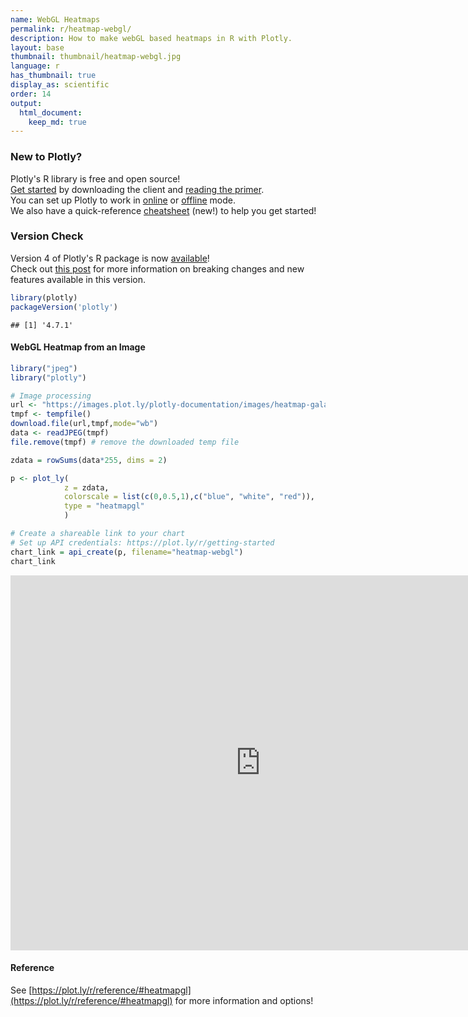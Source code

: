 ```yaml
---
name: WebGL Heatmaps
permalink: r/heatmap-webgl/
description: How to make webGL based heatmaps in R with Plotly.
layout: base
thumbnail: thumbnail/heatmap-webgl.jpg
language: r
has_thumbnail: true
display_as: scientific
order: 14
output:
  html_document:
    keep_md: true
---
```




### New to Plotly?

Plotly's R library is free and open source!<br>
[Get started](https://plot.ly/r/getting-started/) by downloading the client and [reading the primer](https://plot.ly/r/getting-started/).<br>
You can set up Plotly to work in [online](https://plot.ly/r/getting-started/#hosting-graphs-in-your-online-plotly-account) or [offline](https://plot.ly/r/offline/) mode.<br>
We also have a quick-reference [cheatsheet](https://images.plot.ly/plotly-documentation/images/r_cheat_sheet.pdf) (new!) to help you get started!

### Version Check

Version 4 of Plotly's R package is now [available](https://plot.ly/r/getting-started/#installation)!<br>
Check out [this post](http://moderndata.plot.ly/upgrading-to-plotly-4-0-and-above/) for more information on breaking changes and new features available in this version.


```r
library(plotly)
packageVersion('plotly')
```

```
## [1] '4.7.1'
```

#### WebGL Heatmap from an Image


```r
library("jpeg")
library("plotly")

# Image processing
url <- "https://images.plot.ly/plotly-documentation/images/heatmap-galaxy.jpg"
tmpf <- tempfile()
download.file(url,tmpf,mode="wb")
data <- readJPEG(tmpf)
file.remove(tmpf) # remove the downloaded temp file

zdata = rowSums(data*255, dims = 2)

p <- plot_ly(
            z = zdata,
            colorscale = list(c(0,0.5,1),c("blue", "white", "red")),
            type = "heatmapgl"
            )

# Create a shareable link to your chart
# Set up API credentials: https://plot.ly/r/getting-started
chart_link = api_create(p, filename="heatmap-webgl")
chart_link
```

<iframe src="https://plot.ly/~RPlotBot/5461.embed" width="800" height="600" id="igraph" scrolling="no" seamless="seamless" frameBorder="0"> </iframe>

#### Reference

See [https://plot.ly/r/reference/#heatmapgl](https://plot.ly/r/reference/#heatmapgl) for more information and options!

